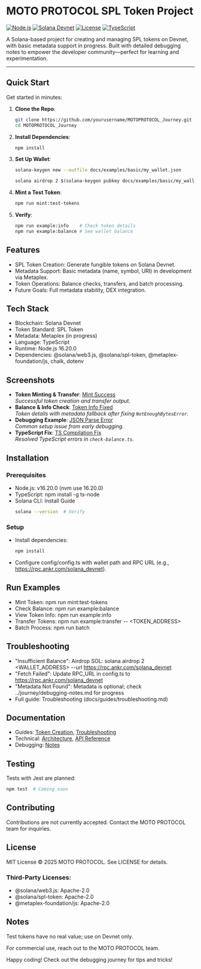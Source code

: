 # MOTO PROTOCOL SPL Token Project

[![Node.js](https://img.shields.io/badge/Node.js-16.20.0-green)](https://nodejs.org/)
[![Solana Devnet](https://img.shields.io/badge/Solana-Devnet-blue)](https://solana.com/)
[![License](https://img.shields.io/badge/License-MIT-yellow)](LICENSE)
[![TypeScript](https://img.shields.io/badge/TypeScript-Enabled-blue)](https://www.typescriptlang.org/)

A Solana-based project for creating and managing SPL tokens on Devnet, with basic metadata support in progress. Built with detailed debugging notes to empower the developer community—perfect for learning and experimentation.

---

##  Quick Start

Get started in minutes:

1. **Clone the Repo**:
   ```bash
   git clone https://github.com/yourusername/MOTOPROTOCOL_Journey.git
   cd MOTOPROTOCOL_Journey
   ```

2. **Install Dependencies**:
   ```bash
   npm install
   ```

3. **Set Up Wallet**:
   ```bash
   solana-keygen new --outfile docs/examples/basic/my_wallet.json

   solana airdrop 2 $(solana-keygen pubkey docs/examples/basic/my_wallet.json) --url https://rpc.ankr.com/solana_devnet
   ```

4. **Mint a Test Token**:
   ```bash
   npm run mint:test-tokens
   ```

5. **Verify**:
   ```bash
   npm run example:info    # Check token details
   npm run example:balance # See wallet balance
   ```

## Features

- SPL Token Creation: Generate fungible tokens on Solana Devnet.
- Metadata Support: Basic metadata (name, symbol, URI) in development via Metaplex.
- Token Operations: Balance checks, transfers, and batch processing.
- Future Goals: Full metadata stability, DEX integration.

## Tech Stack

- Blockchain: Solana Devnet
- Token Standard: SPL Token
- Metadata: Metaplex (in progress)
- Language: TypeScript
- Runtime: Node.js 16.20.0
- Dependencies: @solana/web3.js, @solana/spl-token, @metaplex-foundation/js, chalk, dotenv

## Screenshots

- **Token Minting & Transfer**: [Mint Success](/.github/images/setup/17-mint-transfer-success.png)  
  *Successful token creation and transfer output.*
- **Balance & Info Check**: [Token Info Fixed](/.github/images/setup/15-fixed-output.png)  
  *Token details with metadata fallback after fixing `NotEnoughBytesError`.*
- **Debugging Example**: [JSON Parse Error](/.github/images/setup/06-json-parse-error.png)  
  *Common setup issue from early debugging.*
- **TypeScript Fix**: [TS Compilation Fix](/.github/images/setup/13-typescript-fix.png)  
  *Resolved TypeScript errors in `check-balance.ts`.*
## Installation

### Prerequisites

- Node.js: v16.20.0 (nvm use 16.20.0)
- TypeScript: npm install -g ts-node
- Solana CLI: Install Guide
  ```bash
  solana --version  # Verify
  ```

### Setup

- Install dependencies:
  ```bash
  npm install
  ```
- Configure config/config.ts with wallet path and RPC URL (e.g., https://rpc.ankr.com/solana_devnet).

## Run Examples

- Mint Token: npm run mint:test-tokens
- Check Balance: npm run example:balance
- View Token Info: npm run example:info
- Transfer Tokens: npm run example:transfer -- <TOKEN_ADDRESS> <AMOUNT> <RECIPIENT>
- Batch Process: npm run batch

## Troubleshooting

- "Insufficient Balance": Airdrop SOL: solana airdrop 2 <WALLET_ADDRESS> --url https://rpc.ankr.com/solana_devnet
- "Fetch Failed": Update RPC_URL in config.ts to https://rpc.ankr.com/solana_devnet
- "Metadata Not Found": Metadata is optional; check ../journey/debugging-notes.md for progress
- Full guide: Troubleshooting (docs/guides/troubleshooting.md)

## Documentation

- Guides: [Token Creation](/docs/guides/token-creation.md), [Troubleshooting](docs/guides/troubleshooting.md)
- Technical: [Architecture](technical/architecture.md), [API Reference](technical/api-reference.md)
- Debugging: [Notes](/journey/debugging-notes.md)

## Testing

Tests with Jest are planned:
```bash
npm test  # Coming soon
```

## Contributing

Contributions are not currently accepted. Contact the MOTO PROTOCOL team for inquiries.

## License

MIT License © 2025 MOTO PROTOCOL. See LICENSE for details.

### Third-Party Licenses:
- @solana/web3.js: Apache-2.0
- @solana/spl-token: Apache-2.0
- @metaplex-foundation/js: Apache-2.0

## Notes

Test tokens have no real value; use on Devnet only.

For commercial use, reach out to the MOTO PROTOCOL team.

Happy coding! Check out the debugging journey for tips and tricks!
